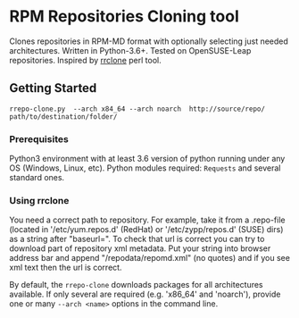 # RPM Repositories Cloning tool

Clones repositories in RPM-MD format with optionally selecting just needed architectures. Written in Python-3.6+. Tested on OpenSUSE-Leap repositories.
Inspired by [rrclone](https://github.com/eleksir/rrclone) perl tool.

## Getting Started
```
rrepo-clone.py  --arch x84_64 --arch noarch  http://source/repo/   path/to/destination/folder/
```

### Prerequisites
Python3 environment with at least 3.6 version of python running under any OS (Windows, Linux, etc). Python modules required: `Requests` and several standard ones.

### Using rrclone
You need a correct path to repository. For example, take it from a .repo-file (located in '/etc/yum.repos.d' (RedHat) or '/etc/zypp/repos.d' (SUSE) dirs) as a string after "baseurl=". To check that url is correct you can try to download part of repository xml metadata. Put your string into browser address bar and append "/repodata/repomd.xml" (no quotes) and if you see xml text then the url is correct.

By default, the `rrepo-clone` downloads packages for all architectures available. If only several are required (e.g. 'x86_64' and 'noarch'), provide one or many `--arch <name>` options in the command line.
